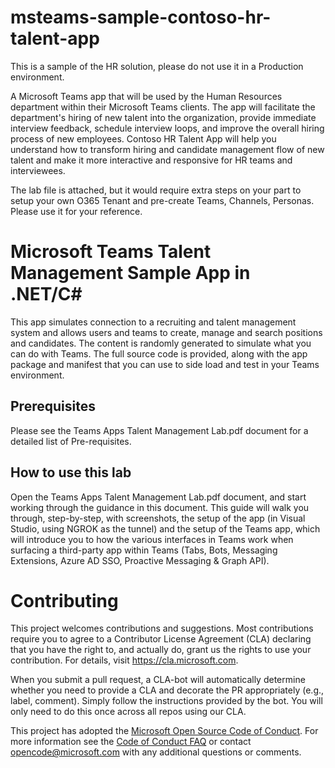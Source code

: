 # msteams-sample-contoso-hr-talent-app
This is a sample of the HR solution, please do not use it in a Production environment. 

A Microsoft Teams app that will be used by the Human Resources department within their Microsoft Teams clients. The app will facilitate the department's hiring of new talent into the organization, provide immediate interview feedback, schedule interview loops, and improve the overall hiring process of new employees. Contoso HR Talent App will help you understand how to transform hiring and candidate management flow of new talent and make it more interactive and responsive for HR teams and interviewees.

The lab file is attached, but it would require extra steps on your part to setup your own O365 Tenant and pre-create Teams, Channels, Personas. Please use it for your reference.

# Microsoft Teams Talent Management Sample App in .NET/C#

This app simulates connection to a recruiting and talent management system and allows users and teams to create, manage and search positions and candidates. The content is randomly generated to simulate what you can do with Teams. The full source code is provided, along with the app package and manifest that you can use to side load and test in your Teams environment.

## Prerequisites
Please see the Teams Apps Talent Management Lab.pdf document for a detailed list of Pre-requisites.

## How to use this lab
Open the Teams Apps Talent Management Lab.pdf document, and start working through the guidance in this document. This guide will walk you through, step-by-step, with screenshots, the setup of the app (in Visual Studio, using NGROK as the tunnel) and the setup of the Teams app, which will introduce you to how the various interfaces in Teams work when surfacing a third-party app within Teams (Tabs, Bots, Messaging Extensions, Azure AD SSO, Proactive Messaging & Graph API).

# Contributing

This project welcomes contributions and suggestions.  Most contributions require you to agree to a
Contributor License Agreement (CLA) declaring that you have the right to, and actually do, grant us
the rights to use your contribution. For details, visit https://cla.microsoft.com.

When you submit a pull request, a CLA-bot will automatically determine whether you need to provide
a CLA and decorate the PR appropriately (e.g., label, comment). Simply follow the instructions
provided by the bot. You will only need to do this once across all repos using our CLA.

This project has adopted the [Microsoft Open Source Code of Conduct](https://opensource.microsoft.com/codeofconduct/).
For more information see the [Code of Conduct FAQ](https://opensource.microsoft.com/codeofconduct/faq/) or
contact [opencode@microsoft.com](mailto:opencode@microsoft.com) with any additional questions or comments.
